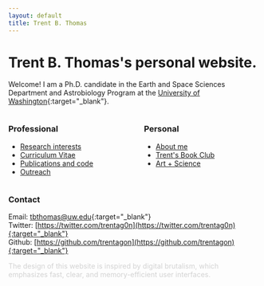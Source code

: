 ```yaml
---
layout: default
title: Trent B. Thomas
---
```

# Trent B. Thomas's personal website.

Welcome! I am a Ph.D. candidate in the Earth and Space Sciences Department and Astrobiology Program at the [University of Washington](https://ess.uw.edu/people/trent-thomas/){:target="_blank"}. 

<div style="display: flex; justify-content: space-between;">
    <div style="flex: 1; margin-right: 20px;">
        <h3>Professional</h3>
        <ul>
            <li><a href="/pages/research_interests.md">Research interests</a></li>
            <li><a href="assets/tthomas_cv.pdf" target="_blank">Curriculum Vitae</a></li>
            <li><a href="/pages/publications_and_code.md">Publications and code</a></li>
            <li><a href="/pages/outreach.md">Outreach</a></li>
        </ul>
    </div>
    <div style="flex: 1; margin-left: 20px;">
        <h3>Personal</h3>
        <ul>
            <li><a href="/pages/about.md">About me</a></li>
            <li><a href="/pages/trents_book_club.md">Trent's Book Club</a></li>
            <li><a href="/pages/creative_coding.md">Art + Science</a></li>
        </ul>
    </div>
</div>

### Contact

Email: [tbthomas@uw.edu](mailto:tbthomas@uw.edu){:target="_blank"} \
Twitter: [https://twitter.com/trentag0n](https://twitter.com/trentag0n){:target="_blank"} \
Github: [https://github.com/trentagon](https://github.com/trentagon){:target="_blank"}

<div style="color: lightgray;">
    The design of this website is inspired by digital brutalism, which emphasizes fast, clear, and memory-efficient user interfaces.
</div>
